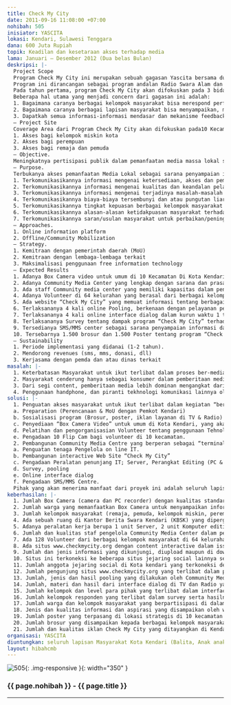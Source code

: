 ```yaml
---
title: Check My City
date: 2011-09-16 11:08:00 +07:00
nohibah: 505
inisiator: YASCITA
lokasi: Kendari, Sulawesi Tenggara
dana: 600 Juta Rupiah
topik: Keadilan dan kesetaraan akses terhadap media
lama: Januari – Desember 2012 (Dua belas Bulan)
deskripsi: |-
  Project Scope
  Program Check My City ini merupakan sebuah gagasan Yascita bersama dua media masa (TV & Radio) yang berada dibawahnya, dalam menyikapi frustasi publik di Sulawesi Tenggara umumnya dan kota Kendari khususnya dalam hubungannya dengan tidak terkomunikasikannya issue-issue pelayanan publik yang disebabkan oleh keterbatasan akses dan keadilan informasi serta mekanisme feedback dari para pihak yang berkepentingan.
  Program ini dirancangan sebagai program andalan Radio Swara Alam dan Kendari TV dalam jangka panjang, sebagai sebuah upaya mengembangkan media lokal yang berbasis masyarakat dengan mencoba menggerakan partisipipasi berbagai kelompok masyarakat dalam bermedia melalui pemanfaatan secara maksimal teknologi informasi yang murah dan atau free seperti Handphone, vidoe box dan website interactive.
  Pada tahun pertama, program Check My City akan difokuskan pada 3 bidang pelayanan publik yakni; bidang kesehatan dan bidang pendidikan. Selanjutnya, program ini akan diperluas pada bidang-bidang pelayanan publik lainnya di kota Kendari.
  Beberapa hal utama yang menjadi concern dari gagasan ini adalah:
  1. Bagaimana caranya berbagai kelompok masyarakat bisa merespond performance pelayanan publik yang mereka alami, secara mudah dan bebas.
  2. Bagaimana caranya berbagai lapisan masyarakat bisa menyampaikan, mengecek dan menggunakan informasi yang terkait dengan performance pelayanan publik tersebut secara mudah dan bebas.
  3. Dapatkah semua informasi-informasi mendasar dan mekanisme feedback tersebut dapat dikonsolidasikan dalam suatu format media yang mudah dan accessible.
  – Project Site
  Coverage Area dari Program Check My City akan difokuskan pada10 Kecamatan di kota Kendari dengan mempertimbangkan kemudahan akses bagi berbagai kelompok masyarakat kota utamanya:
  1. Akses bagi kelompok miskin kota
  2. Akses bagi perempuan
  3. Akses bagi remaja dan pemuda
  – Objective.
  Meningkatnya pertisipasi publik dalam pemanfaatan media massa lokal sebagai sarana informasi dan komunikasi bersama guna mendorong peningkatan kinerja pelayanan publik di kota Kendari.
  – Purpose.
  Terbukanya akses pemanfaatan Media Lokal sebagai sarana penyampaian informasi dan aspirasi dari berbagai kelompok masyarakat di kota Kendari dengan tujuan untuk :
  1. Terkomunikasikannya informasi mengenai ketersediaan, akses dan pemanfaatan/penggunaan sarana dan prasarana pendidikan dasar dan Pelayanan Kesehatan dasar di kota Kendari
  2. Terkomunikasikannya informasi mengenai kualitas dan keandalan pelayanan pendidikan dasar dan pelayanan kesehatan dasar di kota Kendari.
  3. Terkomunikasikannya informasi mengenai terjadinya masalah-masalah di bidang pendidikan dasar, pelayanan kesehatan dasar serta bagaimana response dari service provider.
  4. Terkomunikasikannya biaya-biaya tersembunyi dan atau pungutan liar di bidang pelayanan pendidikan dasar dan pelayanan kesehatan dasar.
  5. Terkomunikasikannya tingkat kepuasan berbagai kelompok masyarakat terhadap pelayanan pendidikan dasar dan pelayanan kesehatan dasar di kota Kendari.
  6. Terkomunikasikannya alasan-alasan ketidakpuasan masyarakat terhadap pelayanan pendidikan dasar dan pelayanan kesehatan dasar di kota Kendari
  7. Terkomunikasikannya saran/usulan masyarakat untuk perbaikan/peningkatan pelayanan pendidikan dasar dan pelayanan kesehatan dasar di kota Kendari.
  – Approaches.
  1. Online information platform
  2. Offline/Community Mobilization
  – Strategy.
  1. Kemitraan dengan pemerintah daerah (MoU)
  2. Kemitraan dengan lembaga-lembaga terkait
  3. Maksimalisasi penggunaan free information technology
  – Expected Results
  1. Adanya Box Camera video untuk umum di 10 Kecamatan Di Kota Kendari, yang dimanfaatkan oleh warga Kota secara mudah dan bebas untuk menyampaikan berbagai informasi tentang pelayanan pendidikan dasar dan pelayanan kesehatan dasar
  2. Adanya Community Media Center yang lengkap dengan sarana dan prasarana pendukungnya dan dimanfaatkan sebagai terminal informasi & komunikasi bagi warga kota.
  3. Ada staff Community media center yang memiliki kapasitas dalam pengelolaan online IT.
  4. Adanya Volunteer di 64 kelurahan yang berasal dari berbagai kelompok masyarakat di kota Kendari yang active untuk mengelola video box, mengupdate informasi melalui handphone dan website.
  5. Ada website “Check My City” yang memuat informasi tentang berbagai sarana dan pra sarana serta informasi pelayanan pendidikan dasar dan pelayanan kesehatan dasar yang dapat diakses dan diupdate oleh warga kota.
  6. Terlaksananya 4 kali online Pooling, berkenaan dengan pelayanan pendidikan, dan Kesehatan di Kota Kendari dalam kurun waktu 1 tahun program.
  7. Terlaksananya 4 kali online interface dialog dalam kurun waktu 1 tahun program yang melibatkan para pemangku kepentingan terkait issue pelayanan pendidikan dasar dan pelayanan kesehatan dasar sebagai feedback dari informasi yang disampaikan masyarakat dan hasil pooling.
  8. Terlaksananya Survey tentang dampak program “Check My City” terhadap partipasi masyarakat dalam bermedia.
  9. Tersedianya SMS/MMS center sebagai sarana penyampaian informasi dari masyarakat terkait dengan pelayanan pendidikan dan kesehatan dasar.
  10. Tersebarnya 1.500 brosur dan 1.500 Poster tentang program “Check My City” yang disebarkan di 64 kelurahan di kota Kendari.
  – Sustainability
  1. Periode implementasi yang didanai (1-2 tahun).
  2. Mendorong revenues (sms, mms, donasi, dll)
  3. Kerjasama dengan pemda dan atau dinas terkait
masalah: |-
  1. Keterbatasan Masyarakat untuk ikut terlibat dalam proses ber-media.
  2. Masyarakat cenderung hanya sebagai konsumer dalam pemberitaan media massa lokal. Media massa sebagai jembatan informasi dengan tehnologi yang ada, selama ini dirasakan belum mampu menjadi terminal informasi yang kreatif untuk memberikan akses bagi Swara-Swara masyarakat dengan pengambil kebijakan.
  3. Dari segi content, pemberitaan media lebih dominan mengangkat dari sisi sisi kelompok tertentu, seperti birokrat, politisi, artis, akademisi, dalam artian, perumusan dan Implementasi dari berbagai keputusan terhadap berbagai program pembangunan yang ditujukan bagi masyarakat, lebih banyak diinformasikan dari satu sisi saja.
  4. Penggunaan handphone, dan piranti tekhnologi komunikasi lainnya oleh berbagai kalangan masyarakat lebih cenderung untuk kebutuhan personal yang cukup rendah dalam nilai kemanfaatan social.
solusi: |-
  1. Penguatan akses masyarakat untuk ikut terlibat dalam kegiatan “ber-media” secara mudah melalui handphone, internet dan piranti audio visual di Kota Kendari;
  a. Preparation (Perencanaan & MoU dengan Pemkot Kendari)
  b. Sosialisasi program (Brosur, poster, iklan layanan di TV & Radio)
  c. Penyediaan “Box Camera Video” untuk umum di Kota Kendari, yang akan dipasang di tempat strategis dan aman.
  d. Pelatihan dan pengorganisasian Volunteer tentang penggunaan Tehnologi informasi dalam penyampaian aspirasi dan informasi ke media mass local (Hand Phone, internet & Box Camera Video).
  e. Pengadaan 10 Flip Cam bagi volunteer di 10 kecamatan.
  2. Pembangunan Community Media Centre yang berperan sebagai “terminal informasi” bagi berbagai pihak yang berkepentingan di kota Kendari.
  a. Penguatan tenaga Pengelola on line IT.
  b. Pembangunan interactive Web Site “Check My City”
  c. Pengadaan Peralatan penunjang IT; Server, Perangkat Editing (PC & Software Editing).
  d. Survey, pooling
  e. Online interface dialog
  f. Pengadaan SMS/MMS Centre.
  Pihak yang akan menerima manfaat dari proyek ini adalah seluruh lapisan Masyarakat Kota Kendari (Balita, Anak anak, Remaja, Ibu Hamil, Dewasa, dan Orang Tua Jompo dan Pihak terkait lainnya)
keberhasilan: |-
  1. Jumlah Box Camera (camera dan PC recorder) dengan kualitas standar broadcast yang terpasang di 10 kecamatan di Kota kendari
  2. Jumlah warga yang memanfaatkan Box Camera untuk menyampaikan informasi dan aspirasinya.
  3. Jumlah kelompok masyarakat (remaja, pemuda, kelompok miskin, perempuan dan lain-lain) yang memanfaatkan Box Camera ini untuk menyampaikan informasi dan aspirasinya.
  4. Ada sebuah ruang di Kantor Berita Swara Kendari (KBSK) yang dipergunakan sebagai tempat pengelolaan Community Media Center.
  5. Adanya peralatan kerja berupa 1 unit Server, 2 unit Komputer editing dan 1 unit perangkat penerima SMS/MMS yang dimanfaatkan secara efektif dalam penerimaan, pengelolaan dan penyaluran informasi ke berbagai pihak.
  6. Jumlah dan kualitas staf pengelola Community Media Center dalam pengelolaan informasi dan komunikasi berbasis IT.
  7. Ada 128 Volunteer dari berbagai kelompok masyarakat di 64 kelurahan yang memiliki kapasitas dalam pemanfaatan Box Video Camera dan IT.
  8. Ada situs www.checkmycity.org dengan content interactive dalam issu-issu pelayanan pendidikan dan kesehatan dasar di kota Kendari pada tahap awal.
  9. Jumlah dan jenis informasi yang dikunjungi, diupload maupun di download oleh pengunjung yang mengakses situs tersebut.
  10. Situs ini terkoneksi ke beberapa situs jejaring social lainnya seperti facebook dan tweeter serta email.
  11. Jumlah anggota jejaring social di Kota kendari yang terkoneksi dengan situs ini.
  12. Jumlah pengunjung situs www.checkmycity.org yang terlibat dalam pooling.
  13. Jumlah, jenis dan hasil pooling yang dilakukan oleh Community Media Center
  14. Jumlah, materi dan hasil dari interface dialog di TV dan Radio yang diposting di situs www.checkmycity.org
  15. Jumlah kelompok dan level para pihak yang terlibat dalam interface dialog di TV dan Radio.
  16. Jumlah kelompok responden yang terlibat dalam survey serta hasilnya.
  17. Jumlah warga dan kelompok masyarakat yang berpartisipasi di dalam menyampaikan informasi dan aspirasi melalui SMS dan MMS.
  18. Jenis dan kualitas informasi dan aspirasi yang disampaikan oleh warga kota.
  19. Jumlah poster yang terpasang di lokasi strategis di 10 kecamatan di kota Kendari
  20. Jumlah brosur yang disampaikan kepada berbagai kelompok masyarakat di kota Kendari
  21. Jumlah dan kualitas iklan Check My City yang ditayangkan di Kendari Tv dan Radio Swara Alam
organisasi: YASCITA
diuntungkan: seluruh lapisan Masyarakat Kota Kendari (Balita, Anak anak, Remaja, Ibu Hamil, Dewasa, dan Orang Tua Jompo dan Pihak terkait lainnya) 
layout: hibahcmb
---
```


![505](/static/img/hibahcmb/505.png){: .img-responsive }{: width="350" }

### {{ page.nohibah }} - {{ page.title }}

---
